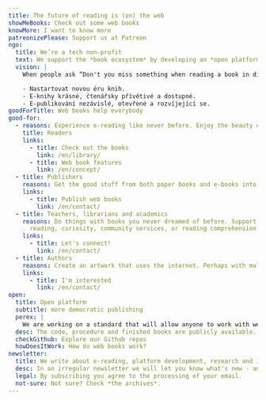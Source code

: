 ```yaml
---
title: The future of reading is (on) the web
showMeBooks: Check out some web books
knowMore: I want to know more
patreonizePlease: Support us at Patreon
ngo:
  title: We’re a tech non-profit
  text: We support the *book ecosystem* by developing an *open platform* for publishing and reading books in a *web browser*.
  vision: |
    When people ask “Don't you miss something when reading a book in digital?” our answer is **“Yes!”** Therefore we want:

    - Nastartovat novou éru knih.
    - E-knihy krásné, čtenářsky přívětivé a dostupné.
    - E-publikování nezávislé, otevřené a rozvíjející se.
goodForTitle: Web books help everybody
good-for:
  - reasons: Experience e-reading like never before. Enjoy the beauty of books right in a browser. Just open a book and read. Whether you're online or or offline.
    title: Readers
    links:
      - title: Check out the books
        link: /en/library/
      - title: Web book features
        link: /en/concept/
  - title: Publishers
    reasons: Get the good stuff from both paper books and e-books into great digital books. Full visual experince and enjoyable reading. Platform independent. Connected to your e-shop, with a conversion from other formats or reading stats.
    links:
      - title: Publish web books
        link: /en/contact/
  - title: Teachers, librarians and academics
    reasons: Do things with books you never dreamed of before. Support
      reading, curiosity, community services, or reading comprehension.
    links:
      - title: Let's connect!
        link: /en/contact/
  - title: Authors
    reasons: Create an artwork that uses the internet. Perhaps with multimedia content, links, or interactivity.
    links:
      - title: I'm interested
        link: /en/contact/
open:
  title: Open platform
  subtitle: more democratic publishing
  perex: |
    We are working on a standard that will allow anyone to work with web books. Under an open license. Without restrictions and additional costs.
  desc: The code, procedure and finished books are publicly available. Create your own project, give us feedback or get involved in the development.
  checkGithub: Explore our Github repos
  howDoesItWork: How do web books work?
newsletter:
  title: We write about e-reading, platform development, research and industry news
  desc: In an irregular newsletter we will let you know what's new - and we’ll include some books.
  legal: By subscribing you agree to the processing of your email.
  not-sure: Not sure? Check *the archives*.
---
```


